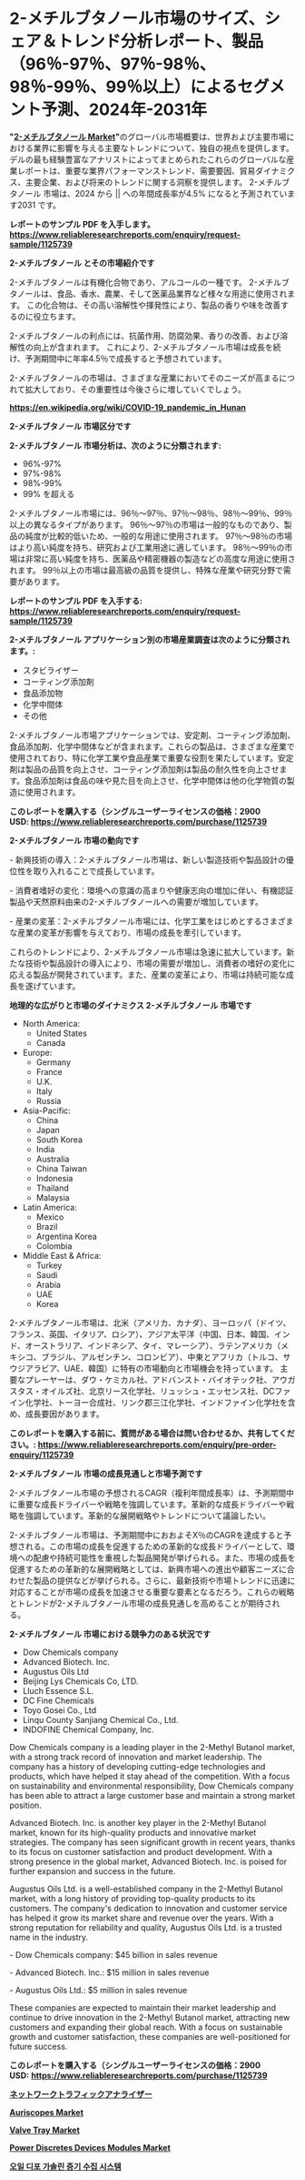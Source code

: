 <p><h1>2-メチルブタノール市場のサイズ、シェア＆トレンド分析レポート、製品（96％-97％、97％-98％、98％-99％、99％以上）によるセグメント予測、2024年-2031年</h1></p><p><strong>"<a href="https://www.reliableresearchreports.com/2-methyl-butanol-r1125739">2-メチルブタノール Market</a>"</strong>のグローバル市場概要は、世界および主要市場における業界に影響を与える主要なトレンドについて、独自の視点を提供します。 デルの最も経験豊富なアナリストによってまとめられたこれらのグローバルな産業レポートは、重要な業界パフォーマンストレンド、需要要因、貿易ダイナミクス、主要企業、および将来のトレンドに関する洞察を提供します。 2-メチルブタノール 市場は、2024 から || への年間成長率が4.5% になると予測されています2031 です。</p>
<p><strong>レポートのサンプル PDF を入手します。</strong><strong><a href="https://www.reliableresearchreports.com/enquiry/request-sample/1125739">https://www.reliableresearchreports.com/enquiry/request-sample/1125739</a></strong></p>
<p><strong>2-メチルブタノール とその市場紹介です</strong></p>
<p><p>2-メチルブタノールは有機化合物であり、アルコールの一種です。 2-メチルブタノールは、食品、香水、農業、そして医薬品業界など様々な用途に使用されます。 この化合物は、その高い溶解性や揮発性により、製品の香りや味を改善するのに役立ちます。</p><p>2-メチルブタノールの利点には、抗菌作用、防腐効果、香りの改善、および溶解性の向上が含まれます。 これにより、2-メチルブタノール市場は成長を続け、予測期間中に年率4.5％で成長すると予想されています。</p><p>2-メチルブタノールの市場は、さまざまな産業においてそのニーズが高まるにつれて拡大しており、その重要性は今後さらに増していくでしょう。</p><a href="https://en.wikipedia.org/wiki/COVID-19_pandemic_in_Hunan"></a></p>
<p><strong><a href="https://en.wikipedia.org/wiki/COVID-19_pandemic_in_Hunan">https://en.wikipedia.org/wiki/COVID-19_pandemic_in_Hunan</a></strong></p>
<p><strong>2-メチルブタノール&nbsp;市場区分です</strong><strong></strong></p>
<p><strong>2-メチルブタノール 市場分析は、次のように分類されます:</strong>&nbsp;</p>
<p><ul><li>96%-97%</li><li>97%-98%</li><li>98%-99%</li><li>99% を超える</li></ul></p>
<p><p>2-メチルブタノール市場には、96％〜97％、97％〜98％、98％〜99％、99％以上の異なるタイプがあります。 96％〜97％の市場は一般的なものであり、製品の純度が比較的低いため、一般的な用途に使用されます。 97％〜98％の市場はより高い純度を持ち、研究および工業用途に適しています。 98％〜99％の市場は非常に高い純度を持ち、医薬品や精密機器の製造などの高度な用途に使用されます。 99％以上の市場は最高級の品質を提供し、特殊な産業や研究分野で需要があります。</p></p>
<p><strong>レポートのサンプル PDF を入手する: <a href="https://www.reliableresearchreports.com/enquiry/request-sample/1125739">https://www.reliableresearchreports.com/enquiry/request-sample/1125739</a></strong></p>
<p><strong> 2-メチルブタノール アプリケーション別の市場産業調査は次のように分類されます。:</strong></p>
<p><ul><li>スタビライザー</li><li>コーティング添加剤</li><li>食品添加物</li><li>化学中間体</li><li>その他</li></ul></p>
<p><p>2-メチルブタノール市場アプリケーションでは、安定剤、コーティング添加剤、食品添加剤、化学中間体などが含まれます。これらの製品は、さまざまな産業で使用されており、特に化学工業や食品産業で重要な役割を果たしています。安定剤は製品の品質を向上させ、コーティング添加剤は製品の耐久性を向上させます。食品添加剤は食品の味や見た目を向上させ、化学中間体は他の化学物質の製造に使用されます。</p></p>
<p><strong>このレポートを購入する（シングルユーザーライセンスの価格：2900 USD:</strong><strong>&nbsp;<a href="https://www.reliableresearchreports.com/purchase/1125739">https://www.reliableresearchreports.com/purchase/1125739</a></strong></p>
<p><strong>2-メチルブタノール 市場の動向です</strong></p>
<p><p>- 新興技術の導入：2-メチルブタノール市場は、新しい製造技術や製品設計の優位性を取り入れることで成長しています。</p><p>- 消費者嗜好の変化：環境への意識の高まりや健康志向の増加に伴い、有機認証製品や天然原料由来の2-メチルブタノールへの需要が増加しています。</p><p>- 産業の変革：2-メチルブタノール市場には、化学工業をはじめとするさまざまな産業の変革が影響を与えており、市場の成長を牽引しています。</p><p>これらのトレンドにより、2-メチルブタノール市場は急速に拡大しています。新たな技術や製品設計の導入により、市場の需要が増加し、消費者の嗜好の変化に応える製品が開発されています。また、産業の変革により、市場は持続可能な成長を遂げています。</p></p>
<p><strong>地理的な広がりと市場のダイナミクス 2-メチルブタノール 市場です</strong></p>
<p><ul>
    <li>
        North America:
        <ul>
            <li>United States</li>
            <li>Canada</li>
        </ul>
    </li>
    <li>
        Europe:
        <ul>
            <li>Germany</li>
            <li>France</li>
            <li>U.K.</li>
            <li>Italy</li>
            <li>Russia</li>
        </ul>
    </li>
    <li>
        Asia-Pacific:
        <ul>
            <li>China</li>
            <li>Japan</li>
            <li>South Korea</li>
            <li>India</li>
            <li>Australia</li>
            <li>China Taiwan</li>
            <li>Indonesia</li>
            <li>Thailand</li>
            <li>Malaysia</li>
        </ul>
    </li>
    <li>
        Latin America:
        <ul>
            <li>Mexico</li>
            <li>Brazil</li>
            <li>Argentina Korea</li>
            <li>Colombia</li>
        </ul>
    </li>
    <li>
        Middle East & Africa:
        <ul>
            <li>Turkey</li>
            <li>Saudi</li>
            <li>Arabia</li>
            <li>UAE</li>
            <li>Korea</li>
        </ul>
    </li>
    </ul></p>
<p><p>2-メチルブタノール市場は、北米（アメリカ、カナダ）、ヨーロッパ（ドイツ、フランス、英国、イタリア、ロシア）、アジア太平洋（中国、日本、韓国、インド、オーストラリア、インドネシア、タイ、マレーシア）、ラテンアメリカ（メキシコ、ブラジル、アルゼンチン、コロンビア）、中東とアフリカ（トルコ、サウジアラビア、UAE、韓国）に特有の市場動向と市場機会を持っています。 主要なプレーヤーは、ダウ・ケミカル社、アドバンスト・バイオテック社、アウガスタス・オイルズ社、北京リース化学社、リュッシュ・エッセンス社、DCファイン化学社、トーヨー合成社、リンク郡三江化学社、インドファイン化学社を含め、成長要因があります。</p></p>
<p><strong>このレポートを購入する前に、質問がある場合は問い合わせるか、共有してください。:&nbsp;<a href="https://www.reliableresearchreports.com/enquiry/pre-order-enquiry/1125739">https://www.reliableresearchreports.com/enquiry/pre-order-enquiry/1125739</a></strong></p>
<p><strong>2-メチルブタノール 市場の成長見通しと市場予測です</strong></p>
<p><p>2-メチルブタノール市場の予想されるCAGR（複利年間成長率）は、予測期間中に重要な成長ドライバーや戦略を強調しています。革新的な成長ドライバーや戦略を強調しています。革新的な展開戦略やトレンドについて議論したい。</p><p>2-メチルブタノール市場は、予測期間中におおよそX％のCAGRを達成すると予想される。この市場の成長を促進するための革新的な成長ドライバーとして、環境への配慮や持続可能性を重視した製品開発が挙げられる。また、市場の成長を促進するための革新的な展開戦略としては、新興市場への進出や顧客ニーズに合わせた製品の提供などが挙げられる。さらに、最新技術や市場トレンドに迅速に対応することが市場の成長を加速させる重要な要素となるだろう。これらの戦略とトレンドが2-メチルブタノール市場の成長見通しを高めることが期待される。</p></p>
<p><strong>2-メチルブタノール 市場における競争力のある状況です</strong></p>
<p><ul><li>Dow Chemicals company</li><li>Advanced Biotech. Inc.</li><li>Augustus Oils Ltd</li><li>Beijing Lys Chemicals Co, LTD.</li><li>Lluch Essence S.L.</li><li>DC Fine Chemicals</li><li>Toyo Gosei Co., Ltd</li><li>Linqu County Sanjiang Chemical Co., Ltd.</li><li>INDOFINE Chemical Company, Inc.</li></ul></p>
<p><p>Dow Chemicals company is a leading player in the 2-Methyl Butanol market, with a strong track record of innovation and market leadership. The company has a history of developing cutting-edge technologies and products, which have helped it stay ahead of the competition. With a focus on sustainability and environmental responsibility, Dow Chemicals company has been able to attract a large customer base and maintain a strong market position.</p><p>Advanced Biotech. Inc. is another key player in the 2-Methyl Butanol market, known for its high-quality products and innovative market strategies. The company has seen significant growth in recent years, thanks to its focus on customer satisfaction and product development. With a strong presence in the global market, Advanced Biotech. Inc. is poised for further expansion and success in the future.</p><p>Augustus Oils Ltd. is a well-established company in the 2-Methyl Butanol market, with a long history of providing top-quality products to its customers. The company's dedication to innovation and customer service has helped it grow its market share and revenue over the years. With a strong reputation for reliability and quality, Augustus Oils Ltd. is a trusted name in the industry.</p><p>- Dow Chemicals company: $45 billion in sales revenue</p><p>- Advanced Biotech. Inc.: $15 million in sales revenue</p><p>- Augustus Oils Ltd.: $5 million in sales revenue</p><p>These companies are expected to maintain their market leadership and continue to drive innovation in the 2-Methyl Butanol market, attracting new customers and expanding their global reach. With a focus on sustainable growth and customer satisfaction, these companies are well-positioned for future success.</p></p>
<p><strong>このレポートを購入する（シングルユーザーライセンスの価格：2900 USD:</strong>&nbsp;<strong><a href="https://www.reliableresearchreports.com/purchase/1125739">https://www.reliableresearchreports.com/purchase/1125739</a></strong></p>
<p><strong><p><a href="https://medium.com/@ertg45hg/%E3%83%8D%E3%83%83%E3%83%88%E3%83%AF%E3%83%BC%E3%82%AF%E3%83%88%E3%83%A9%E3%83%95%E3%82%A3%E3%83%83%E3%82%AF%E3%82%A2%E3%83%8A%E3%83%A9%E3%82%A4%E3%82%B6%E3%83%BC%E5%B8%82%E5%A0%B4%E8%AA%BF%E6%9F%BB%E3%83%AC%E3%83%9D%E3%83%BC%E3%83%88-2031%E5%B9%B4%E3%81%BE%E3%81%A7%E3%81%AE%E3%83%8D%E3%83%83%E3%83%88%E3%83%AF%E3%83%BC%E3%82%AF%E3%83%88%E3%83%A9%E3%83%95%E3%82%A3%E3%83%83%E3%82%AF%E3%82%A2%E3%83%8A%E3%83%A9%E3%82%A4%E3%82%B6%E3%83%BC%E5%B8%82%E5%A0%B4%E3%81%AE%E5%B8%82%E5%A0%B4%E8%A6%8F%E6%A8%A1%E3%81%A8%E5%8F%8E%E7%9B%8A%E5%88%86%E6%9E%90%E3%82%92%E6%8E%A2%E7%B4%A2%E3%81%99%E3%82%8B-6-4-cagr%E3%82%92%E5%90%AB%E3%82%80145%E3%83%9A%E3%83%BC%E3%82%B8%E3%81%AE%E3%83%AC%E3%83%9D%E3%83%BC%E3%83%88-b6a6921db43c">ネットワークトラフィックアナライザー</a></p><p><a href="https://medium.com/@max.hudson54565/global-auriscopes-industry-analysis-report-auriscopes-market-size-share-and-trends-by-20645b79806d">Auriscopes Market</a></p><p><a href="https://www.linkedin.com/pulse/insights-valve-tray-market-players-size-geographical-regions-be1xe?trackingId=NmBoTWGQRHSmHRLvs8RduQ%3D%3D">Valve Tray Market</a></p><p><a href="https://github.com/ajiariaa/Market-Research-Report-List-2/blob/main/power-discretes-devices-modules-market.md">Power Discretes Devices Modules Market</a></p><p><a href="https://github.com/mithunmistry2258/Market-Research-Report-List-2/blob/main/9209824104621.md">오일 디포 가솔린 증기 수집 시스템</a></p></strong></p>